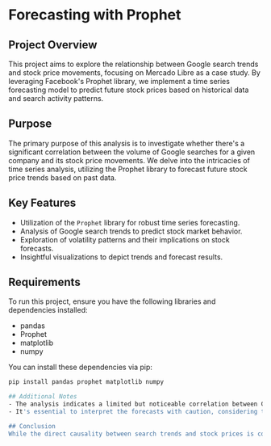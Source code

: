 # Forecasting with Prophet

## Project Overview
This project aims to explore the relationship between Google search trends and stock price movements, focusing on Mercado Libre as a case study. By leveraging Facebook's Prophet library, we implement a time series forecasting model to predict future stock prices based on historical data and search activity patterns.

## Purpose
The primary purpose of this analysis is to investigate whether there's a significant correlation between the volume of Google searches for a given company and its stock price movements. We delve into the intricacies of time series analysis, utilizing the Prophet library to forecast future stock price trends based on past data.

## Key Features
- Utilization of the `Prophet` library for robust time series forecasting.
- Analysis of Google search trends to predict stock market behavior.
- Exploration of volatility patterns and their implications on stock forecasts.
- Insightful visualizations to depict trends and forecast results.

## Requirements
To run this project, ensure you have the following libraries and dependencies installed:
- pandas
- Prophet
- matplotlib
- numpy

You can install these dependencies via pip:
```bash
pip install pandas prophet matplotlib numpy  

## Additional Notes
- The analysis indicates a limited but noticeable correlation between Google search activity and stock price movements for Mercado Libre, particularly around significant corporate events like earnings releases.  
- It's essential to interpret the forecasts with caution, considering the inherent volatility in stock prices and the speculative nature of using search trends for prediction.  

## Conclusion  
While the direct causality between search trends and stock prices is complex, this project demonstrates the potential of using alternative data sources for financial forecasting. The Prophet library offers a powerful and flexible tool for time series analysis, making it accessible to both beginners and experienced analysts alike.
